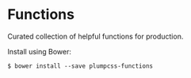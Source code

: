 # Functions

Curated collection of helpful functions for production.

Install using Bower:

    $ bower install --save plumpcss-functions